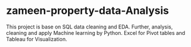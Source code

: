 # zameen-property-data-Analysis
This project is base on SQL data cleaning and EDA. Further, analysis, cleaning and apply Machine learning by Python. Excel for Pivot tables and Tableau for Visualization.

